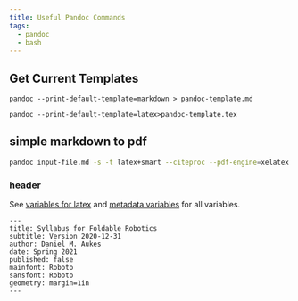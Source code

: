 ```yaml
---
title: Useful Pandoc Commands
tags:
  - pandoc
  - bash
---
```


## Get Current Templates

```
pandoc --print-default-template=markdown > pandoc-template.md
```

```
pandoc --print-default-template=latex>pandoc-template.tex
```
    
    
## simple markdown to pdf

```bash
pandoc input-file.md -s -t latex+smart --citeproc --pdf-engine=xelatex --no-highlight -o output-file.pdf
```

### header

See [variables for latex](https://pandoc.org/MANUAL.html#variables-for-latex) and [metadata variables](https://pandoc.org/MANUAL.html#metadata-variables) for all variables.

```
---
title: Syllabus for Foldable Robotics 
subtitle: Version 2020-12-31
author: Daniel M. Aukes
date: Spring 2021
published: false
mainfont: Roboto
sansfont: Roboto
geometry: margin=1in
---
```
